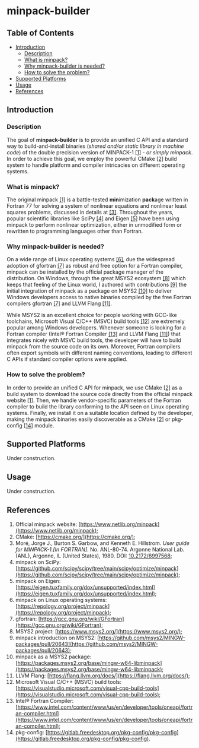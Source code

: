 # minpack-builder

## Table of Contents

* [Introduction](#introduction)
    * [Description](#description)
    * [What is minpack?](#what-is-minpack)
    * [Why minpack-builder is needed?](#why-minpack-builder-is-needed)
    * [How to solve the problem?](#how-to-solve-the-problem)
* [Supported Platforms](#supported-platforms)
* [Usage](#usage)
* [References](#references)

## Introduction

### Description

The goal of **minpack-builder** is to provide an unified C API and a standard way to build-and-install binaries (*shared and/or static library in machine code*) of the double precision version of MINPACK-1 [[1]](https://www.netlib.org/minpack) - *or simply minpack*. In order to achieve this goal, we employ the powerful CMake [[2]](https://cmake.org/) build system to handle platform and compiler intricacies on different operating systems.

### What is minpack?

The original minpack [[1]](https://www.netlib.org/minpack) is a battle-tested **min**imization **pack**age written in Fortran 77 for solving a system of nonlinear equations and nonlinear least squares problems, discussed in details at [[3]](https://doi.org/10.2172/6997568). Throughout the years, popular scientific libraries like SciPy [[4]](https://github.com/scipy/scipy/tree/main/scipy/optimize/minpack) and Eigen [[5]](https://eigen.tuxfamily.org/dox/unsupported/index.html) have been using minpack to perform nonlinear optimization, either in unmodified form or rewritten to programming languages other than Fortran.

### Why minpack-builder is needed?

On a wide range of Linux operating systems [[6]](https://repology.org/project/minpack), due the widespread adoption of gfortran [[7]](https://gcc.gnu.org/wiki/GFortran) as robust and free option for a Fortran compiler, minpack can be installed by the official package manager of the distribution. On Windows, through the great MSYS2 ecosystem [[8]](https://www.msys2.org/) which keeps that feeling of the Linux world, I authored with contributions [[9]](https://github.com/msys2/MINGW-packages/pull/20643) the initial integration of minpack as a package on MSYS2 [[10]](https://packages.msys2.org/base/mingw-w64-libminpack) to deliver Windows developers access to native binaries compiled by the free Fortran compilers gfortran [[7]](https://gcc.gnu.org/wiki/GFortran) and LLVM Flang [[11]](https://flang.llvm.org/docs/).

While MSYS2 is an excellent choice for people working with GCC-like toolchains, Microsoft Visual C/C++ (MSVC) build tools [[12]](https://visualstudio.microsoft.com/visual-cpp-build-tools) are extremely popular among Windows developers. Whenever someone is looking for a Fortran compiler (Intel® Fortran Compiler [[13]](https://www.intel.com/content/www/us/en/developer/tools/oneapi/fortran-compiler.html) and LLVM Flang [[11]](https://flang.llvm.org/docs/)) that integrates nicely with MSVC build tools, the developer will have to build minpack from the source code on its own. Moreover, Fortran compilers often export symbols with different naming conventions, leading to different C APIs if standard compiler options were applied.

### How to solve the problem?

In order to provide an unified C API for minpack, we use CMake [[2]](https://cmake.org/) as a build system to download the source code directly from the official minpack website [[1]](https://www.netlib.org/minpack). Then, we handle vendor-specific parameters of the Fortran compiler to build the library conforming to the API seen on Linux operating systems. Finally, we install it on a suitable location defined by the developer, making the minpack binaries easily discoverable as a CMake [[2]](https://cmake.org/) or pkg-config [[14]](https://gitlab.freedesktop.org/pkg-config/pkg-config) module.

## Supported Platforms

Under construction.

## Usage

Under construction.

## References

1. Official minpack website: [https://www.netlib.org/minpack](https://www.netlib.org/minpack);
2. CMake: [https://cmake.org/](https://cmake.org/);
3. Moré, Jorge J., Burton S. Garbow, and Kenneth E. Hillstrom. *User guide for MINPACK-1.[In FORTRAN]*. No. ANL-80-74. Argonne National Lab.(ANL), Argonne, IL (United States), 1980. DOI: [10.2172/6997568](https://doi.org/10.2172/6997568);
4. minpack on SciPy: [https://github.com/scipy/scipy/tree/main/scipy/optimize/minpack](https://github.com/scipy/scipy/tree/main/scipy/optimize/minpack);
5. minpack on Eigen: [https://eigen.tuxfamily.org/dox/unsupported/index.html](https://eigen.tuxfamily.org/dox/unsupported/index.html);
6. minpack on Linux operating systems: [https://repology.org/project/minpack](https://repology.org/project/minpack);
7. gfortran: [https://gcc.gnu.org/wiki/GFortran](https://gcc.gnu.org/wiki/GFortran);
8. MSYS2 project: [https://www.msys2.org/](https://www.msys2.org/);
9. minpack introduction on MSYS2: [https://github.com/msys2/MINGW-packages/pull/20643](https://github.com/msys2/MINGW-packages/pull/20643);
10. minpack as a MSYS2 package: [https://packages.msys2.org/base/mingw-w64-libminpack](https://packages.msys2.org/base/mingw-w64-libminpack);
11. LLVM Flang: [https://flang.llvm.org/docs/](https://flang.llvm.org/docs/);
12. Microsoft Visual C/C++ (MSVC) build tools: [https://visualstudio.microsoft.com/visual-cpp-build-tools](https://visualstudio.microsoft.com/visual-cpp-build-tools);
13. Intel® Fortran Compiler: [https://www.intel.com/content/www/us/en/developer/tools/oneapi/fortran-compiler.html](https://www.intel.com/content/www/us/en/developer/tools/oneapi/fortran-compiler.html);
14. pkg-config: [https://gitlab.freedesktop.org/pkg-config/pkg-config](https://gitlab.freedesktop.org/pkg-config/pkg-config).